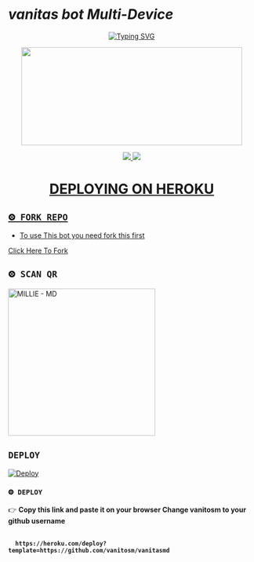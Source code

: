 
# *vanitas bot Multi-Device*
<div align="center">
  
[![Typing SVG](https://readme-typing-svg.herokuapp.com?font=Amiri&size=30&vCenter=true&lines=Hi+welcome+to+vanitas+bot)](https://git.io/typing-svg)
</div>
<div align="center">
  <img border-radius: 15px src="https://imgur.com/a/kXpaSXk"https://imgur.com/a/kXpaSXk"https://imgur.com/a/kXpaSXk" width="450" height="200"/>

<p align="center">
  <a href="https://instagram.com/mohammed_Xf16"><img src="https://img.shields.io/badge/Instagram-E4405F?style=for-the-badge&logo=instagram&logoColor=white"/> 
  <a href="https://wa.me/212684684427"><img src="https://img.shields.io/badge/WhatsApp-25D366?style=for-the-badge&logo=whatsapp&logoColor=white" />
</p>
<div align="center">

# DEPLOYING ON HEROKU
  <div align="left">
   
## `⨷ FORK REPO`

- To use This bot you need fork this first <br>

[Click Here To Fork](https://github.com/vanitosm/vanitasmd/fork)

## `⨷ SCAN QR`

<a href="https://bit.ly/Millie-QR"><img title="MILLIE - MD" src="https://repl.it/badge/github/quiec/whatsasena" width="300"></a>

## `DEPLOY`

[![Deploy](https://www.herokucdn.com/deploy/button.svg)](https://heroku.com/deploy?template=https://github.com/vanitosm/vanitas)


### `⨷ DEPLOY`
  
  

👉 <b>Copy this link and paste it on your browser Change vanitosm to your github username<b> <br><br>
```
  https://heroku.com/deploy?template=https://github.com/vanitosm/vanitasmd
```
<br>

      
      
      
      

</div>


<div align="left">
  

